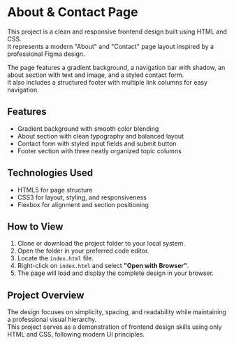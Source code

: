 # About & Contact Page

This project is a clean and responsive frontend design built using HTML and CSS.  
It represents a modern "About" and "Contact" page layout inspired by a professional Figma design.

The page features a gradient background, a navigation bar with shadow, an about section with text and image, and a styled contact form.  
It also includes a structured footer with multiple link columns for easy navigation.

## Features

- Gradient background with smooth color blending  
- About section with clean typography and balanced layout  
- Contact form with styled input fields and submit button  
- Footer section with three neatly organized topic columns    

## Technologies Used

- HTML5 for page structure  
- CSS3 for layout, styling, and responsiveness  
- Flexbox for alignment and section positioning  

## How to View

1. Clone or download the project folder to your local system.  
2. Open the folder in your preferred code editor.  
3. Locate the `index.html` file.  
4. Right-click on `index.html` and select **"Open with Browser"**.  
5. The page will load and display the complete design in your browser.

## Project Overview

The design focuses on simplicity, spacing, and readability while maintaining a professional visual hierarchy.  
This project serves as a demonstration of frontend design skills using only HTML and CSS, following modern UI principles.
